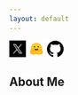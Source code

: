 ```yaml
---
layout: default
---
```

[<img src="/Twitter.jpeg" alt="twitter" width="30">](https://x.com/linoy_tsaban) [<img src="/hf-logo.png" alt="hf" width="30">](https://huggingface.co/linoyts) [<img src="/github-logo.png" alt="github" width="30">](https://github.com/linoytsaban/)


## About Me
